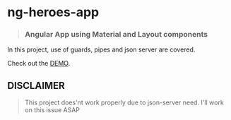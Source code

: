 # ng-heroes-app
> ### Angular App using Material and Layout components

In this project, use of guards, pipes and json server are covered.

Check out the [DEMO](https://amirabet.github.io/ng-heroes-app/).

## DISCLAIMER

> This project does'nt work properly due to json-server need. I'll work on this issue ASAP

